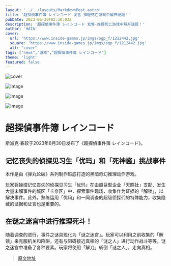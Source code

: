 ```yaml
---
layout: '../../layouts/MarkdownPost.astro'
title: '超探偵事件簿 レインコード 发售-推理死亡游戏中解开谜题！'
pubDate: 2023-06-30T02:10:03Z
description: '超探偵事件簿 レインコード 发售-推理死亡游戏中解开谜题！'
author: 'HATA'
cover:
  url: 'https://www.inside-games.jp/imgs/ogp_f/1212442.jpg'
  square: 'https://www.inside-games.jp/imgs/ogp_f/1212442.jpg'
  alt: "cover"
tags: ["news","游戏","超探偵事件簿 レインコード"]
theme: 'light'
featured: false
---
```


![cover](https://www.inside-games.jp/imgs/ogp_f/1212442.jpg)

![image](https://www.inside-games.jp/imgs/zoom/1212448.jpg)

![image](https://www.inside-games.jp/imgs/zoom/1212449.jpg)

![image](https://www.inside-games.jp/imgs/zoom/1212450.jpg)

# 超探偵事件簿 レインコード

斯派克·春软于2023年6月30日发布了《超探偵事件簿 レインコード》。

## 记忆丧失的侦探见习生「优玛」和「死神酱」挑战事件

本作是由《弹丸论破》系列制作班底打造的黑暗奇幻推理动作游戏。

玩家将操控记忆丧失的侦探见习生「优玛」在由超巨型企业「天照社」支配、发生大量未解事件的城区「卡奈区」中，探索事件现场，收集作为证据的「解锁」，以解决事件。此外，熟练运用「优玛」和一同调查的超级侦探们的特殊能力，收集隐藏的证据和证言也是重要的。

## 在谜之迷宫中进行推理死斗！

随着调查的进行，事件之谜具现化为「谜之迷宫」。玩家可以利用之前收集的「解锁」来克服机关和陷阱，还有与阻碍接近真相的「谜之人」进行动作战斗等等，谜之迷宫中准备了各种要素。玩家将使用「解刀」斩倒「谜之人」，走向真相。

>[原文地址](https://www.inside-games.jp/article/2023/06/30/146908.html)  
